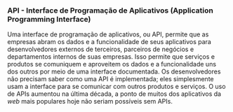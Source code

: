 ### API - Interface de Programação de Aplicativos (Application Programming Interface)

Uma interface de programação de aplicativos, ou API, permite que as empresas abram os dados e a funcionalidade de seus aplicativos para desenvolvedores externos de terceiros, parceiros de negócios e departamentos internos de suas empresas. Isso permite que serviços e produtos se comuniquem e aproveitem os dados e a funcionalidade uns dos outros por meio de uma interface documentada. Os desenvolvedores não precisam saber como uma API é implementada; eles simplesmente usam a interface para se comunicar com outros produtos e serviços. O uso de APIs aumentou na última década, a ponto de muitos dos aplicativos da _web_ mais populares hoje não seriam possíveis sem APIs.
